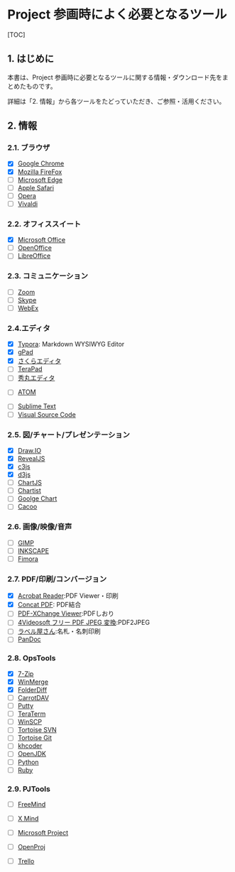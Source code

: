 # Project 参画時によく必要となるツール

[TOC]

## 1. はじめに

本書は、Project 参画時に必要となるツールに関する情報・ダウンロード先をまとめたものです。

詳細は「2. 情報」から各ツールをたどっていただき、ご参照・活用ください。

##  2. 情報

### 2.1. ブラウザ

   * [x] [Google Chrome](https://www.google.com/intl/ja/chrome/)
   * [x] [Mozilla FireFox](https://www.mozilla.org/ja/firefox/)
   * [ ] [Microsoft Edge](https://www.microsoft.com/ja-jp/windows/microsoft-edge)
   * [ ] [Apple Safari](https://www.apple.com/jp/safari/)
   * [ ] [Opera](https://www.opera.com/ja/)
   * [ ] [Vivaldi](https://vivaldi.com/ja/)

### 2.2. オフィススイート

   * [x] [Microsoft Office](https://products.office.com/ja-jp/)
   * [ ] [OpenOffice](https://www.openoffice.org/ja/)
   * [ ] [LibreOffice](https://ja.libreoffice.org/download/)

### 2.3. コミュニケーション

   * [ ] [Zoom](https://zoom.us/support/download)
   * [ ] [Skype](https://www.skype.com/ja/get-skype/download-skype-for-desktop/)
   * [ ] [WebEx](https://www.webex.com/ja/video-conferencing.html)

### 2.4.エディタ 

   * [x] [Typora](https://typora.io/): Markdown WYSIWYG Editor
   * [x] [gPad](https://mfactory.me/)
   * [x] [さくらエディタ](https://sakura-editor.github.io/)
   * [ ] [TeraPad](https://tera-net.com/library/tpad.html)
   * [ ] [秀丸エディタ](https://hide.maruo.co.jp/software/hidemaru.html)
   - [ ] [ATOM](https://atom.io/)
   * [ ] [Sublime Text](https://www.sublimetext.com/)
   * [ ] [Visual Source Code](https://azure.microsoft.com/ja-jp/products/visual-studio-code/)

### 2.5. 図/チャート/プレゼンテーション

   * [x] [Draw.IO](https://www.draw.io/)
   * [x] [RevealJS](https://revealjs.com/#/)
   * [x] [c3js](https://developers.google.com/chart/)
   * [x] [d3js](https://d3js.org/)
   * [ ] [ChartJS](https://www.chartjs.org/)
   * [ ] [Chartist](https://gionkunz.github.io/chartist-js/index.html)
   * [ ] [Goolge Chart](https://developers.google.com/chart/)
   * [ ] [Cacoo](https://cacoo.com/ja/)

### 2.6. 画像/映像/音声

   * [ ] [GIMP](https://www.gimp.org/)
   * [ ] [INKSCAPE](https://inkscape.org/ja/)
   * [ ] [Fimora](https://filmora.wondershare.jp/video-editor/)

### 2.7. PDF/印刷/コンバージョン

   * [x] [Acrobat Reader](https://get.adobe.com/jp/reader/otherversions/):PDF Viewer・印刷
   * [x] [Concat PDF](https://www.vector.co.jp/soft/winnt/writing/se314678.html): PDF結合
   * [ ] [PDF-XChange Viewer](https://www.vector.co.jp/soft/winnt/writing/se492489.html):PDFしおり
   * [ ] [4Videosoft フリー PDF JPEG 変換](https://www.vector.co.jp/soft/dl/winnt/art/se485136.html):PDF2JPEG
   * [ ] [ラベル屋さん](https://www.labelyasan.com/):名札・名刺印刷
   * [ ] [PanDoc](https://pandoc.org/)

### 2.8. OpsTools 

   * [x] [7-Zip](https://sevenzip.osdn.jp/)
   * [x] [WinMerge](http://winmerge.org/downloads/?lang=ja)
   * [x] [FolderDiff](https://www.vector.co.jp/soft/winnt/util/se465692.html)
   * [ ] [CarrotDAV](http://rei.to/carotdav.html)
   * [ ] [Putty](https://www.chiark.greenend.org.uk/~sgtatham/putty/latest.html)
   * [ ] [TeraTerm](https://ja.osdn.net/projects/ttssh2/)
   * [ ] [WinSCP](https://winscp.net/eng/download.php)
   * [ ] [Tortoise SVN](https://tortoisesvn.net/)
   * [ ] [Tortoise Git](https://tortoisegit.org/)
   * [ ] [khcoder](https://khcoder.net/)
   * [ ] [OpenJDK](https://jdk.java.net/)
   * [ ] [Python](https://www.python.org/)
   * [ ] [Ruby](https://www.ruby-lang.org/)

### 2.9. PJTools 

   * [ ] [FreeMind](https://ja.osdn.net/projects/freemind/)
   * [ ] [X Mind](https://jp.xmind.net/)
   * [ ] [Microsoft Project](https://products.office.com/ja-jp/project/project-and-portfolio-management-software)
   * [ ] [OpenProj](https://sourceforge.net/projects/openproj/)
   * [ ] [Trello](https://trello.com/ja)


